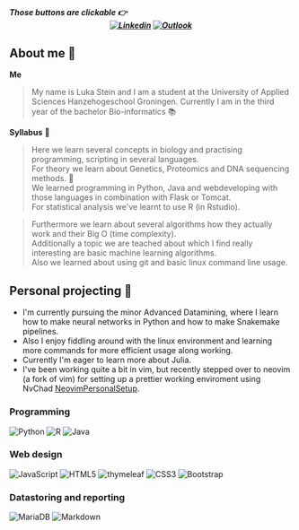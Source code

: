 
##### Those buttons are clickable 👉 <div align="center">[![Linkedin](https://img.shields.io/badge/LinkedIn-0077B5?style=for-the-badge&logo=linkedin&logoColor=white)](https://www.linkedin.com/in/luka-stein-a83ba225b/) [![Outlook](https://img.shields.io/badge/Microsoft_Outlook-0078D4?style=for-the-badge&logo=microsoft-outlook&logoColor=white)](mailto:l.t.stein@st.hanze.nl)</div> 
## <div align="left">About me 👋</div>
<!--
**Coldbirdie/Coldbirdie** is a ✨ _special_ ✨ repository because its `README.md` (this file) appears on your GitHub profile.

Here are some ideas to get you started:

- 🔭 I’m currently working on ...
- 🌱 I’m currently learning ...
- 👯 I’m looking to collaborate on ...
- 🤔 I’m looking for help with ...
- 💬 Ask me about ...
- 📫 How to reach me: ...
- 😄 Pronouns: ...
- ⚡ Fun fact: ...
-->

**Me**
> My name is Luka Stein and I am a student at the University of Applied Sciences Hanzehogeschool Groningen.
> Currently I am in the third year of the bachelor Bio-informatics :books:

**Syllabus** 💬
> Here we learn several concepts in biology and practising programming, scripting in several languages. \
> For theory we learn about Genetics, Proteomics and DNA sequencing methods. :dna: \
> We learned programming in Python, Java and webdeveloping with those languages in combination with Flask or Tomcat. \
> For statistical analysis we've learnt to use R (in Rstudio).

> Furthermore we learn about several algorithms how they actually work and their Big O (time complexity). \
> Additionally a topic we are teached about which I find really interesting are basic machine learning algorithms. \
> Also we learned about using git and basic linux command line usage.

## Personal projecting 🔭
* I'm currently pursuing the minor Advanced Datamining, where I learn how to make neural networks in Python and how to make Snakemake pipelines.
* Also I enjoy fiddling around with the linux environment and learning more commands for more efficient usage along working.
* Currently I'm eager to learn more about Julia.
* I've been working quite a bit in vim, but recently stepped over to neovim (a fork of vim) for setting up a prettier working enviroment using NvChad [NeovimPersonalSetup](https://github.com/Coldbirdie/NeovimPersonalSetup).
### Programming
![Python](https://img.shields.io/badge/python-3670A0?style=for-the-badge&logo=python&logoColor=ffdd54)
![R](https://img.shields.io/badge/r-%23276DC3.svg?style=for-the-badge&logo=r&logoColor=white)
![Java](https://img.shields.io/badge/java-%23ED8B00.svg?style=for-the-badge&logo=openjdk&logoColor=white)

### Web design
![JavaScript](https://img.shields.io/badge/javascript-%23323330.svg?style=for-the-badge&logo=javascript&logoColor=%23F7DF1E)
![HTML5](https://img.shields.io/badge/html5-%23E34F26.svg?style=for-the-badge&logo=html5&logoColor=white)
![thymeleaf](https://img.shields.io/badge/thymeleaf-%23005C0F.svg?style=for-the-badge&logo=thymeleaf&logoColor=white)
![CSS3](https://img.shields.io/badge/css3-%231572B6.svg?style=for-the-badge&logo=css3&logoColor=white)
![Bootstrap](https://img.shields.io/badge/bootstrap-%23563D7C.svg?style=for-the-badge&logo=bootstrap&logoColor=white)

### Datastoring and reporting
![MariaDB](https://img.shields.io/badge/mariadb-%23121011.svg?style=for-the-badge&logo=mariadb&logoColor=white)
![Markdown](https://img.shields.io/badge/markdown-%23000000.svg?style=for-the-badge&logo=markdown&logoColor=white)

